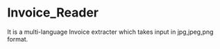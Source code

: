 # Invoice_Reader
It is a multi-language Invoice extracter which takes input in jpg,jpeg,png format.
